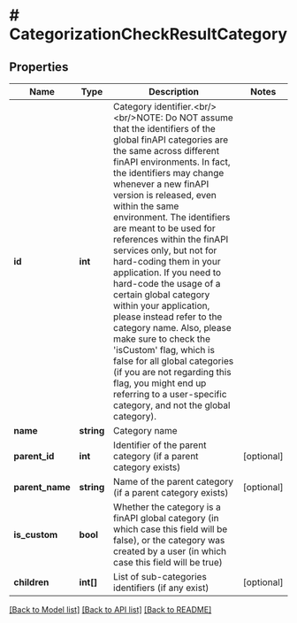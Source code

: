 # # CategorizationCheckResultCategory

## Properties

Name | Type | Description | Notes
------------ | ------------- | ------------- | -------------
**id** | **int** | Category identifier.&lt;br/&gt;&lt;br/&gt;NOTE: Do NOT assume that the identifiers of the global finAPI categories are the same across different finAPI environments. In fact, the identifiers may change whenever a new finAPI version is released, even within the same environment. The identifiers are meant to be used for references within the finAPI services only, but not for hard-coding them in your application. If you need to hard-code the usage of a certain global category within your application, please instead refer to the category name. Also, please make sure to check the &#39;isCustom&#39; flag, which is false for all global categories (if you are not regarding this flag, you might end up referring to a user-specific category, and not the global category). |
**name** | **string** | Category name |
**parent_id** | **int** | Identifier of the parent category (if a parent category exists) | [optional]
**parent_name** | **string** | Name of the parent category (if a parent category exists) | [optional]
**is_custom** | **bool** | Whether the category is a finAPI global category (in which case this field will be false), or the category was created by a user (in which case this field will be true) |
**children** | **int[]** | List of sub-categories identifiers (if any exist) | [optional]

[[Back to Model list]](../../README.md#models) [[Back to API list]](../../README.md#endpoints) [[Back to README]](../../README.md)
